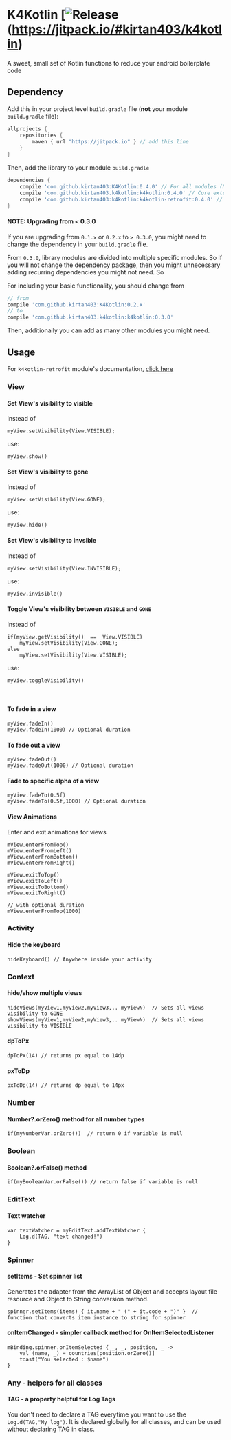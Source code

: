 # K4Kotlin [![Release](https://jitpack.io/v/kirtan403/k4kotlin.svg)(https://jitpack.io/#kirtan403/k4kotlin)

A sweet, small set of Kotlin functions to reduce your android boilerplate code

## Dependency

Add this in your project level `build.gradle` file (**not** your module `build.gradle` file):

```gradle
allprojects {
	repositories {
        maven { url "https://jitpack.io" } // add this line
    }
}
```

Then, add the library to your module `build.gradle`
```gradle
dependencies {
    compile 'com.github.kirtan403:K4Kotlin:0.4.0' // For all modules (NOT RECOMMENDED)
    compile 'com.github.kirtan403.k4kotlin:k4kotlin:0.4.0' // Core extension functions
    compile 'com.github.kirtan403:k4kotlin:k4kotlin-retrofit:0.4.0' // Extensions for Retrofit
}
```



#### NOTE: Upgrading from < 0.3.0

If you are upgrading from `0.1.x` or `0.2.x` to  `> 0.3.0`, you might need to change the dependency in your `build.gradle` file. 

From `0.3.0`, library modules are divided into multiple specific modules. So if you will not change the dependency package, then you might unnecessary adding recurring dependencies you might not need. So 

For including your basic functionality, you should change from 

```gradle
// from
compile 'com.github.kirtan403:K4Kotlin:0.2.x'
// to 
compile 'com.github.kirtan403.k4kotlin:k4kotlin:0.3.0'
```

Then, additionally you can add as many other modules you might need.

## Usage

For `k4kotlin-retrofit` module's documentation, [click here](https://github.com/kirtan403/K4Kotlin/wiki/Retrofit)

### View

#### Set View's visibility to visible

Instead of

    myView.setVisibility(View.VISIBLE);

use:

    myView.show()


#### Set View's visibility to gone

Instead of

    myView.setVisibility(View.GONE);

use:

    myView.hide()


#### Set View's visibility to invsible

Instead of

    myView.setVisibility(View.INVISIBLE);

use:

    myView.invisible()


#### Toggle View's visibility between `VISIBLE` and `GONE`

Instead of

    if(myView.getVisibility()  ==  View.VISIBLE)
        myView.setVisibility(View.GONE);
    else
        myView.setVisibility(View.VISIBLE);

use:

    myView.toggleVisibility()
​    

#### To fade in a view

    myView.fadeIn()
    myView.fadeIn(1000) // Optional duration 

#### To fade out a view

    myView.fadeOut()
    myView.fadeOut(1000) // Optional duration 

#### Fade to specific alpha of a view

    myView.fadeTo(0.5f)
    myView.fadeTo(0.5f,1000) // Optional duration 

#### View Animations

Enter and exit animations for views

    mView.enterFromTop()
    mView.enterFromLeft()
    mView.enterFromBottom()
    mView.enterFromRight()
    
    mView.exitToTop()
    mView.exitToLeft()
    mView.exitToBottom()
    mView.exitToRight()
    
    // with optional duration
    mView.enterFromTop(1000)

### Activity

#### Hide the keyboard

    hideKeyboard() // Anywhere inside your activity

### Context

#### hide/show multiple views

    hideViews(myView1,myView2,myView3,.. myViewN)  // Sets all views visibility to GONE
    showViews(myView1,myView2,myView3,.. myViewN)  // Sets all views visibility to VISIBLE

#### dpToPx

    dpToPx(14) // returns px equal to 14dp

#### pxToDp

    pxToDp(14) // returns dp equal to 14px

### Number

#### Number?.orZero() method for all number types

    if(myNumberVar.orZero())  // return 0 if variable is null

### Boolean

#### Boolean?.orFalse() method

    if(myBooleanVar.orFalse()) // return false if variable is null

### EditText

#### Text watcher

    var textWatcher = myEditText.addTextWatcher {
        Log.d(TAG, "text changed!")
    }

### Spinner

#### setItems - Set spinner list 

Generates the adapter from the ArrayList of Object and accepts layout file resource and Object to String conversion method.

    spinner.setItems(items) { it.name + " (" + it.code + ")" }  // function that converts item instance to string for spinner

#### onItemChanged - simpler callback method for OnItemSelectedListener 

    mBinding.spinner.onItemSelected { _, _, position, _ ->
    	val (name, _) = countries[position.orZero()]
    	toast("You selected : $name")
    }

### Any - helpers for all classes

#### TAG - a property helpful for Log Tags

You don't need to declare a TAG everytime you want to use the `Log.d(TAG,"My log")`. It is declared globally for all classes, and can be used without declaring TAG in class.
